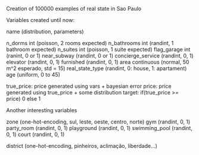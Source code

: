 Creation of 100000 examples of real state in Sao Paulo

Variables created until now:

name (distribution, parameters)

n_dorms int (poisson, 2 rooms expected)
n_bathrooms  int (randint, 1 bathroom expected)
n_suites int (poisson, 1 suite expected)
flag_garage int (ranint, 0 or 1)
near_subway (randint, 0 or 1)
concierge_service (randint, 0, 1)
elevator (randint, 0, 1)
furnished (randint, 0, 1)
area continuous (normal, 50 m^2 esperado, std = 15)
real_state_type (randint, 0: house, 1: apartament)
age (uniform, 0 to 45)

true_price: price generated using vars  + bayesian error
price: price generated using true_price + some distribution
target: if(true_price >= price) 0 else 1

Another interesting variables

zone (one-hot-encoding, sul, leste, oeste, centro, norte)
gym (randint, 0, 1)
party_room (randint, 0, 1)
playground (randint, 0, 1)
swimming_pool (randint, 0, 1)
court (randint, 0, 1)

district (one-hot-encoding, pinheiros, aclimação, liberdade...)
